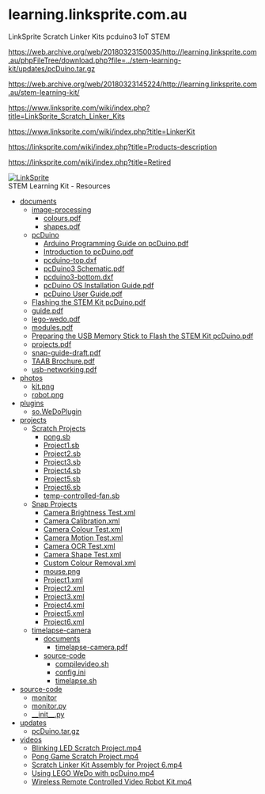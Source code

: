# learning.linksprite.com.au
LinkSprite Scratch Linker Kits pcduino3 IoT STEM

https://web.archive.org/web/20180323150035/http://learning.linksprite.com.au/phpFileTree/download.php?file=../stem-learning-kit/updates/pcDuino.tar.gz

https://web.archive.org/web/20180323145224/http://learning.linksprite.com.au/stem-learning-kit/

https://www.linksprite.com/wiki/index.php?title=LinkSprite_Scratch_Linker_Kits

https://www.linksprite.com/wiki/index.php?title=LinkerKit


https://linksprite.com/wiki/index.php?title=Products-description

https://linksprite.com/wiki/index.php?title=Retired

  <div class="page-header">
   <div class="nav-bar">
    <div class="logo">
     <a href="https://web.archive.org/web/20180323145224/http://www.linksprite.com.au/"><img src="//web.archive.org/web/20180323145224im_/http://static1.squarespace.com/static/5647cd90e4b04a93be2ba259/t/564dbb16e4b0e4e8daec33a3/1449370101952/?format=1500w" alt="LinkSprite" class=""></a>
    </div>
    <div class="title">
     STEM Learning Kit - Resources
    </div>
   </div>
  </div>  
<ul class="php-file-tree"><li class="pft-directory"><a href="#">documents</a><ul style="display: block;"><li class="pft-directory"><a href="#">image-processing</a><ul style="display: block;"><li class="pft-file ext-pdf"><a href="https://web.archive.org/web/20180323145224/http://learning.linksprite.com.au/phpFileTree/download.php?file=../stem-learning-kit/documents/image-processing/colours.pdf">colours.pdf</a></li><li class="pft-file ext-pdf"><a href="https://web.archive.org/web/20180323145224/http://learning.linksprite.com.au/phpFileTree/download.php?file=../stem-learning-kit/documents/image-processing/shapes.pdf">shapes.pdf</a></li></ul></li><li class="pft-directory"><a href="#">pcDuino</a><ul style="display: block;"><li class="pft-file ext-pdf"><a href="https://web.archive.org/web/20180323145224/http://learning.linksprite.com.au/phpFileTree/download.php?file=../stem-learning-kit/documents/pcDuino/Arduino+Programming+Guide+on+pcDuino.pdf">Arduino Programming Guide on pcDuino.pdf</a></li><li class="pft-file ext-pdf"><a href="https://web.archive.org/web/20180323145224/http://learning.linksprite.com.au/phpFileTree/download.php?file=../stem-learning-kit/documents/pcDuino/Introduction+to+pcDuino.pdf">Introduction to pcDuino.pdf</a></li><li class="pft-file ext-dxf"><a href="https://web.archive.org/web/20180323145224/http://learning.linksprite.com.au/phpFileTree/download.php?file=../stem-learning-kit/documents/pcDuino/pcduino-top.dxf">pcduino-top.dxf</a></li><li class="pft-file ext-pdf"><a href="https://web.archive.org/web/20180323145224/http://learning.linksprite.com.au/phpFileTree/download.php?file=../stem-learning-kit/documents/pcDuino/pcDuino3+Schematic.pdf">pcDuino3 Schematic.pdf</a></li><li class="pft-file ext-dxf"><a href="https://web.archive.org/web/20180323145224/http://learning.linksprite.com.au/phpFileTree/download.php?file=../stem-learning-kit/documents/pcDuino/pcduino3-bottom.dxf">pcduino3-bottom.dxf</a></li><li class="pft-file ext-pdf"><a href="https://web.archive.org/web/20180323145224/http://learning.linksprite.com.au/phpFileTree/download.php?file=../stem-learning-kit/documents/pcDuino/pcDuino+OS+Installation+Guide.pdf">pcDuino OS Installation Guide.pdf</a></li><li class="pft-file ext-pdf"><a href="https://web.archive.org/web/20180323145224/http://learning.linksprite.com.au/phpFileTree/download.php?file=../stem-learning-kit/documents/pcDuino/pcDuino+User+Guide.pdf">pcDuino User Guide.pdf</a></li></ul></li><li class="pft-file ext-pdf"><a href="https://web.archive.org/web/20180323145224/http://learning.linksprite.com.au/phpFileTree/download.php?file=../stem-learning-kit/documents/Flashing+the+STEM+Kit+pcDuino.pdf">Flashing the STEM Kit pcDuino.pdf</a></li><li class="pft-file ext-pdf"><a href="https://web.archive.org/web/20180323145224/http://learning.linksprite.com.au/phpFileTree/download.php?file=../stem-learning-kit/documents/guide.pdf">guide.pdf</a></li><li class="pft-file ext-pdf"><a href="https://web.archive.org/web/20180323145224/http://learning.linksprite.com.au/phpFileTree/download.php?file=../stem-learning-kit/documents/lego-wedo.pdf">lego-wedo.pdf</a></li><li class="pft-file ext-pdf"><a href="https://web.archive.org/web/20180323145224/http://learning.linksprite.com.au/phpFileTree/download.php?file=../stem-learning-kit/documents/modules.pdf">modules.pdf</a></li><li class="pft-file ext-pdf"><a href="https://web.archive.org/web/20180323145224/http://learning.linksprite.com.au/phpFileTree/download.php?file=../stem-learning-kit/documents/Preparing+the+USB+Memory+Stick+to+Flash+the+STEM+Kit+pcDuino.pdf">Preparing the USB Memory Stick to Flash the STEM Kit pcDuino.pdf</a></li><li class="pft-file ext-pdf"><a href="https://web.archive.org/web/20180323145224/http://learning.linksprite.com.au/phpFileTree/download.php?file=../stem-learning-kit/documents/projects.pdf">projects.pdf</a></li><li class="pft-file ext-pdf"><a href="https://web.archive.org/web/20180323145224/http://learning.linksprite.com.au/phpFileTree/download.php?file=../stem-learning-kit/documents/snap-guide-draft.pdf">snap-guide-draft.pdf</a></li><li class="pft-file ext-pdf"><a href="https://web.archive.org/web/20180323145224/http://learning.linksprite.com.au/phpFileTree/download.php?file=../stem-learning-kit/documents/TAAB+Brochure.pdf">TAAB Brochure.pdf</a></li><li class="pft-file ext-pdf"><a href="https://web.archive.org/web/20180323145224/http://learning.linksprite.com.au/phpFileTree/download.php?file=../stem-learning-kit/documents/usb-networking.pdf">usb-networking.pdf</a></li></ul></li><li class="pft-directory"><a href="#">photos</a><ul style="display: block;"><li class="pft-file ext-png"><a href="https://web.archive.org/web/20180323145224/http://learning.linksprite.com.au/phpFileTree/download.php?file=../stem-learning-kit/photos/kit.png">kit.png</a></li><li class="pft-file ext-png"><a href="https://web.archive.org/web/20180323145224/http://learning.linksprite.com.au/phpFileTree/download.php?file=../stem-learning-kit/photos/robot.png">robot.png</a></li></ul></li><li class="pft-directory"><a href="#">plugins</a><ul style="display: block;"><li class="pft-file ext-wedoplugin"><a href="https://web.archive.org/web/20180323145224/http://learning.linksprite.com.au/phpFileTree/download.php?file=../stem-learning-kit/plugins/so.WeDoPlugin">so.WeDoPlugin</a></li></ul></li><li class="pft-directory"><a href="#">projects</a><ul style="display: block;"><li class="pft-directory"><a href="#">Scratch Projects</a><ul style="display: block;"><li class="pft-file ext-sb"><a href="https://web.archive.org/web/20180323145224/http://learning.linksprite.com.au/phpFileTree/download.php?file=../stem-learning-kit/projects/Scratch Projects/pong.sb">pong.sb</a></li><li class="pft-file ext-sb"><a href="https://web.archive.org/web/20180323145224/http://learning.linksprite.com.au/phpFileTree/download.php?file=../stem-learning-kit/projects/Scratch Projects/Project1.sb">Project1.sb</a></li><li class="pft-file ext-sb"><a href="https://web.archive.org/web/20180323145224/http://learning.linksprite.com.au/phpFileTree/download.php?file=../stem-learning-kit/projects/Scratch Projects/Project2.sb">Project2.sb</a></li><li class="pft-file ext-sb"><a href="https://web.archive.org/web/20180323145224/http://learning.linksprite.com.au/phpFileTree/download.php?file=../stem-learning-kit/projects/Scratch Projects/Project3.sb">Project3.sb</a></li><li class="pft-file ext-sb"><a href="https://web.archive.org/web/20180323145224/http://learning.linksprite.com.au/phpFileTree/download.php?file=../stem-learning-kit/projects/Scratch Projects/Project4.sb">Project4.sb</a></li><li class="pft-file ext-sb"><a href="https://web.archive.org/web/20180323145224/http://learning.linksprite.com.au/phpFileTree/download.php?file=../stem-learning-kit/projects/Scratch Projects/Project5.sb">Project5.sb</a></li><li class="pft-file ext-sb"><a href="https://web.archive.org/web/20180323145224/http://learning.linksprite.com.au/phpFileTree/download.php?file=../stem-learning-kit/projects/Scratch Projects/Project6.sb">Project6.sb</a></li><li class="pft-file ext-sb"><a href="https://web.archive.org/web/20180323145224/http://learning.linksprite.com.au/phpFileTree/download.php?file=../stem-learning-kit/projects/Scratch Projects/temp-controlled-fan.sb">temp-controlled-fan.sb</a></li></ul></li><li class="pft-directory"><a href="#">Snap Projects</a><ul style="display: block;"><li class="pft-file ext-xml"><a href="https://web.archive.org/web/20180323145224/http://learning.linksprite.com.au/phpFileTree/download.php?file=../stem-learning-kit/projects/Snap Projects/Camera+Brightness+Test.xml">Camera Brightness Test.xml</a></li><li class="pft-file ext-xml"><a href="https://web.archive.org/web/20180323145224/http://learning.linksprite.com.au/phpFileTree/download.php?file=../stem-learning-kit/projects/Snap Projects/Camera+Calibration.xml">Camera Calibration.xml</a></li><li class="pft-file ext-xml"><a href="https://web.archive.org/web/20180323145224/http://learning.linksprite.com.au/phpFileTree/download.php?file=../stem-learning-kit/projects/Snap Projects/Camera+Colour+Test.xml">Camera Colour Test.xml</a></li><li class="pft-file ext-xml"><a href="https://web.archive.org/web/20180323145224/http://learning.linksprite.com.au/phpFileTree/download.php?file=../stem-learning-kit/projects/Snap Projects/Camera+Motion+Test.xml">Camera Motion Test.xml</a></li><li class="pft-file ext-xml"><a href="https://web.archive.org/web/20180323145224/http://learning.linksprite.com.au/phpFileTree/download.php?file=../stem-learning-kit/projects/Snap Projects/Camera+OCR+Test.xml">Camera OCR Test.xml</a></li><li class="pft-file ext-xml"><a href="https://web.archive.org/web/20180323145224/http://learning.linksprite.com.au/phpFileTree/download.php?file=../stem-learning-kit/projects/Snap Projects/Camera+Shape+Test.xml">Camera Shape Test.xml</a></li><li class="pft-file ext-xml"><a href="https://web.archive.org/web/20180323145224/http://learning.linksprite.com.au/phpFileTree/download.php?file=../stem-learning-kit/projects/Snap Projects/Custom+Colour+Removal.xml">Custom Colour Removal.xml</a></li><li class="pft-file ext-png"><a href="https://web.archive.org/web/20180323145224/http://learning.linksprite.com.au/phpFileTree/download.php?file=../stem-learning-kit/projects/Snap Projects/mouse.png">mouse.png</a></li><li class="pft-file ext-xml"><a href="https://web.archive.org/web/20180323145224/http://learning.linksprite.com.au/phpFileTree/download.php?file=../stem-learning-kit/projects/Snap Projects/Project1.xml">Project1.xml</a></li><li class="pft-file ext-xml"><a href="https://web.archive.org/web/20180323145224/http://learning.linksprite.com.au/phpFileTree/download.php?file=../stem-learning-kit/projects/Snap Projects/Project2.xml">Project2.xml</a></li><li class="pft-file ext-xml"><a href="https://web.archive.org/web/20180323145224/http://learning.linksprite.com.au/phpFileTree/download.php?file=../stem-learning-kit/projects/Snap Projects/Project3.xml">Project3.xml</a></li><li class="pft-file ext-xml"><a href="https://web.archive.org/web/20180323145224/http://learning.linksprite.com.au/phpFileTree/download.php?file=../stem-learning-kit/projects/Snap Projects/Project4.xml">Project4.xml</a></li><li class="pft-file ext-xml"><a href="https://web.archive.org/web/20180323145224/http://learning.linksprite.com.au/phpFileTree/download.php?file=../stem-learning-kit/projects/Snap Projects/Project5.xml">Project5.xml</a></li><li class="pft-file ext-xml"><a href="https://web.archive.org/web/20180323145224/http://learning.linksprite.com.au/phpFileTree/download.php?file=../stem-learning-kit/projects/Snap Projects/Project6.xml">Project6.xml</a></li></ul></li><li class="pft-directory"><a href="#">timelapse-camera</a><ul style="display: block;"><li class="pft-directory"><a href="#">documents</a><ul style="display: block;"><li class="pft-file ext-pdf"><a href="https://web.archive.org/web/20180323145224/http://learning.linksprite.com.au/phpFileTree/download.php?file=../stem-learning-kit/projects/timelapse-camera/documents/timelapse-camera.pdf">timelapse-camera.pdf</a></li></ul></li><li class="pft-directory"><a href="#">source-code</a><ul style="display: block;"><li class="pft-file ext-sh"><a href="https://web.archive.org/web/20180323145224/http://learning.linksprite.com.au/phpFileTree/download.php?file=../stem-learning-kit/projects/timelapse-camera/source-code/compilevideo.sh">compilevideo.sh</a></li><li class="pft-file ext-ini"><a href="https://web.archive.org/web/20180323145224/http://learning.linksprite.com.au/phpFileTree/download.php?file=../stem-learning-kit/projects/timelapse-camera/source-code/config.ini">config.ini</a></li><li class="pft-file ext-sh"><a href="https://web.archive.org/web/20180323145224/http://learning.linksprite.com.au/phpFileTree/download.php?file=../stem-learning-kit/projects/timelapse-camera/source-code/timelapse.sh">timelapse.sh</a></li></ul></li></ul></li></ul></li><li class="pft-directory"><a href="#">source-code</a><ul style="display: block;"><li class="pft-file ext-"><a href="https://web.archive.org/web/20180323145224/http://learning.linksprite.com.au/phpFileTree/download.php?file=../stem-learning-kit/source-code/monitor">monitor</a></li><li class="pft-file ext-py"><a href="https://web.archive.org/web/20180323145224/http://learning.linksprite.com.au/phpFileTree/download.php?file=../stem-learning-kit/source-code/monitor.py">monitor.py</a></li><li class="pft-file ext-py"><a href="https://web.archive.org/web/20180323145224/http://learning.linksprite.com.au/phpFileTree/download.php?file=../stem-learning-kit/source-code/__init__.py">__init__.py</a></li></ul></li><li class="pft-directory"><a href="#">updates</a><ul style="display: block;"><li class="pft-file ext-gz"><a href="https://web.archive.org/web/20180323145224/http://learning.linksprite.com.au/phpFileTree/download.php?file=../stem-learning-kit/updates/pcDuino.tar.gz">pcDuino.tar.gz</a></li></ul></li><li class="pft-directory"><a href="#">videos</a><ul style="display: block;"><li class="pft-file ext-mp4"><a href="https://web.archive.org/web/20180323145224/http://learning.linksprite.com.au/phpFileTree/download.php?file=../stem-learning-kit/videos/Blinking+LED+Scratch+Project.mp4">Blinking LED Scratch Project.mp4</a></li><li class="pft-file ext-mp4"><a href="https://web.archive.org/web/20180323145224/http://learning.linksprite.com.au/phpFileTree/download.php?file=../stem-learning-kit/videos/Pong+Game+Scratch+Project.mp4">Pong Game Scratch Project.mp4</a></li><li class="pft-file ext-mp4"><a href="https://web.archive.org/web/20180323145224/http://learning.linksprite.com.au/phpFileTree/download.php?file=../stem-learning-kit/videos/Scratch+Linker+Kit+Assembly+for+Project+6.mp4">Scratch Linker Kit Assembly for Project 6.mp4</a></li><li class="pft-file ext-mp4"><a href="https://web.archive.org/web/20180323145224/http://learning.linksprite.com.au/phpFileTree/download.php?file=../stem-learning-kit/videos/Using+LEGO+WeDo+with+pcDuino.mp4">Using LEGO WeDo with pcDuino.mp4</a></li><li class="pft-file ext-mp4"><a href="https://web.archive.org/web/20180323145224/http://learning.linksprite.com.au/phpFileTree/download.php?file=../stem-learning-kit/videos/Wireless+Remote+Controlled+Video+Robot+Kit.mp4">Wireless Remote Controlled Video Robot Kit.mp4</a></li></ul></li></ul></body></html>
